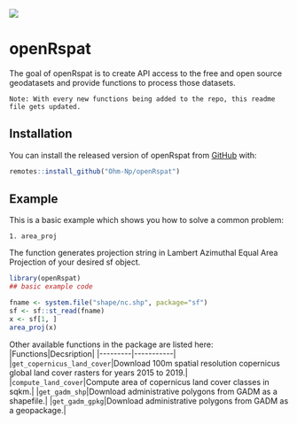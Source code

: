 ![](https://komarev.com/ghpvc/?username=Ohm-Np)
# openRspat

<!-- badges: start -->
<!-- badges: end -->

The goal of openRspat is to create API access to the free and open source geodatasets and provide functions to process those datasets.

`Note: With every new functions being added to the repo, this readme file gets updated.`

## Installation

You can install the released version of openRspat from [GitHub](https://github.com/) with:

``` r
remotes::install_github("Ohm-Np/openRspat")
```

## Example

This is a basic example which shows you how to solve a common problem:

`1. area_proj`

The function generates projection string in Lambert Azimuthal Equal Area Projection of your desired sf object.
``` r
library(openRspat)
## basic example code

fname <- system.file("shape/nc.shp", package="sf")
sf <- sf::st_read(fname)
x <- sf[1, ]
area_proj(x)
```
Other available functions in the package are listed here:
|Functions|Decsription|
|---------|-----------|
|`get_copernicus_land_cover`|Download 100m spatial resolution copernicus global land cover rasters for years 2015 to 2019.|
|`compute_land_cover`|Compute area of copernicus land cover classes in sqkm.|
|`get_gadm_shp`|Download administrative polygons from GADM as a shapefile.|
|`get_gadm_gpkg`|Download administrative polygons from GADM as a geopackage.|

